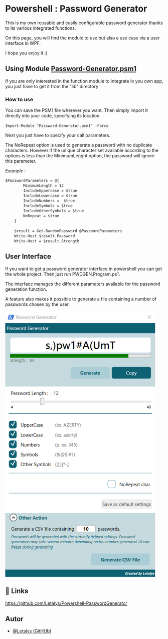 
# Powershell : Password Generator

This is my own reusable and easily configurable password generator thanks to its various integrated functions.

On this page, you will find the module to use but also a use case via a user interface in WPF.

I hope you enjoy it  ;)




## Using Module [Password-Generator.psm1](./Lib/Password-Generator.psm1)

If you are only interested in the function module to integrate in you own app, you just have to get it from the "lib" directory

### How to use

You can save the PSM1 file wherever you want. Then simply import it directly into your code, specifying its location.

`Import-Module "Password-Generator.psm1" -Force`

Next you just have to specify your call parameters.

The NoRepeat option is used to generate a password with no duplicate characters. However if the unique character set available according to the options is less than the MinimumLenght option, the password will ignore this parameter.

_Example :_
```
$PasswordParameters = @{
        MinimumLength = 12
        IncludeUppercase = $true
        IncludeLowercase = $true
        IncludeNumbers =  $true
        IncludeSymbols = $true
        IncludeOtherSymbols = $true
        NoRepeat = $true
    }

    $result = Get-RandomPassword @PasswordParameters
    Write-Host $result.Password
    Write-Host = $result.Strength
```



## User Interface

If you want to get a password generator interface in powershell you can get the whole project. Then just run PWDGEN.Program.ps1.

The interface manages the different parameters available for the password generation function.

A feature also makes it possible to generate a file containing a number of passwords chosen by the user.

![image info](./Screenshot.png)
## 🔗 Links
https://github.com/Letalys/Powershell-PasswordGenerator


## Autor
- [@Letalys (GitHUb)](https://www.github.com/Letalys)
